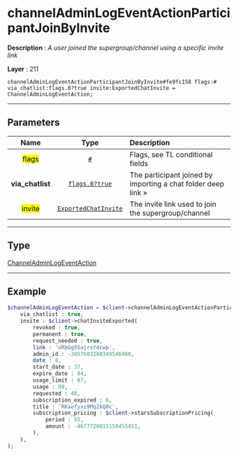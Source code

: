 # channelAdminLogEventActionParticipantJoinByInvite

**Description** : *A user joined the supergroup/channel using a specific invite link*

**Layer** : 211

```tl
channelAdminLogEventActionParticipantJoinByInvite#fe9fc158 flags:# via_chatlist:flags.0?true invite:ExportedChatInvite = ChannelAdminLogEventAction;
```

---

## Parameters

| Name | Type | Description |
| :---: | :---: | :--- |
| <mark>flags</mark> | [`#`](type/#) | Flags, see TL conditional fields |
| **via_chatlist** | [`flags.0?true`](type/true) | The participant joined by importing a chat folder deep link » |
| <mark>invite</mark> | [`ExportedChatInvite`](type/ExportedChatInvite) | The invite link used to join the supergroup/channel |

---

## Type

[ChannelAdminLogEventAction](type/ChannelAdminLogEventAction)

---

## Example

```php
$channelAdminLogEventAction = $client->channelAdminLogEventActionParticipantJoinByInvite(
	via_chatlist : true,
	invite : $client->chatInviteExported(
		revoked : true,
		permanent : true,
		request_needed : true,
		link : 'oRbGg5SajrsY4cwp',
		admin_id : -3057603208349546960,
		date : 8,
		start_date : 37,
		expire_date : 94,
		usage_limit : 87,
		usage : 99,
		requested : 40,
		subscription_expired : 6,
		title : 'RKaofyxz9Mq2kQ0c',
		subscription_pricing : $client->starsSubscriptionPricing(
			period : 55,
			amount : -4677720015150455451,
		),
	),
);
```
